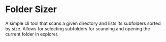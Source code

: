 # Folder Sizer
 A simple cli tool that scans a given directory and lists its subfolders sorted by size. Allows for selecting subfolders for scanning and opening the current folder in explorer.
